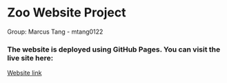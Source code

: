 # Zoo Website Project

Group: Marcus Tang - mtang0122

### The website is deployed using GitHub Pages. You can visit the live site here:
[Website link](https://mtang0122.github.io/assignment-1/)
